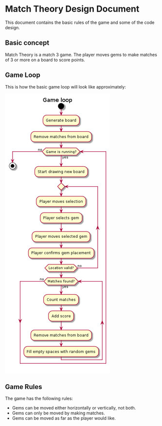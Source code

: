 # Match Theory Design Document

This document contains the basic rules of the game and some of the code design.

## Basic concept

Match Theory is a match 3 game. The player moves gems to make matches of 3 or more on a board to score points.

## Game Loop

This is how the basic game loop will look like approximately:

![](/doc/diagram/gameloop.png)

## Game Rules

The game has the following rules:
- Gems can be moved either horizontally or vertically, not both.
- Gems can only be moved by making matches.
- Gems can be moved as far as the player would like.
